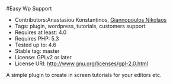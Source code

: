 #Easy Wp Support
* Contributors:Anastasiou Konstantinos, [Giannopoulos Nikolaos](https://github.com/gnnpls)
* Tags: plugin, wordpress, tutorials, customers support
* Requires at least: 4.0
* Requires PHP: 5.3
* Tested up to: 4.6
* Stable tag: master
* License: GPLv2 or later
* License URI: http://www.gnu.org/licenses/gpl-2.0.html

A simple plugin to create in screen tutorials for your editors etc.